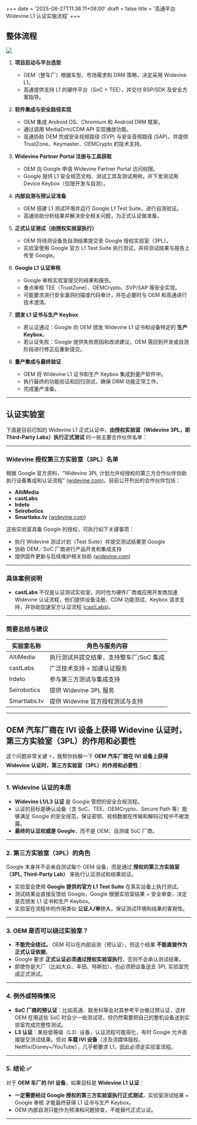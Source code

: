 +++
date = '2025-08-27T11:36:11+08:00'
draft = false
title = '高通平台 Widevine L1 认证实施流程'
+++

## 整体流程

![](/ethenslab/images/widevine-L1-verification-process.png)


1. **项目启动与平台选型**

   * OEM（整车厂）根据车型、市场需求和 DRM 策略，决定采用 Widevine L1。
   * 高通提供支持 L1 的硬件平台（SoC + TEE），并交付 BSP/SDK 及安全方案指导。

2. **软件集成与安全路径实现**

   * OEM 集成 Android OS、Chromium 和 Android DRM 框架。
   * 通过调用 MediaDrm/CDM API 实现播放功能。
   * 高通协助 OEM 完成安全视频路径 (SVP) 与安全音频路径 (SAP)，并提供 TrustZone、Keymaster、OEMCrypto 的技术支持。

3. **Widevine Partner Portal 注册与工具获取**

   * OEM 向 Google 申请 Widevine Partner Portal 访问权限。
   * Google 提供 L1 安全规范文档、测试工具及测试用例，并下发测试用 Device Keybox（仅限开发与自测）。

4. **内部自测与预认证准备**

   * OEM 搭建 L1 测试环境并运行 Google L1 Test Suite，进行自测验证。
   * 高通协助分析结果并解决安全相关问题，为正式认证做准备。

5. **正式认证测试（由授权实验室执行）**

   * OEM 将待测设备及自测结果提交至 Google 授权实验室（3PL）。
   * 实验室使用 Google 官方 L1 Test Suite 执行测试，并将测试结果与报告上传至 Google。

6. **Google L1 认证审核**

   * Google 审核实验室提交的结果和报告。
   * 重点审核 TEE（TrustZone）、OEMCrypto、SVP/SAP 等安全实现。
   * 可能要求进行安全漏洞扫描或代码审计，并在必要时与 OEM 和高通进行技术澄清。

7. **颁发 L1 证书与生产 Keybox**

   * 若认证通过：Google 向 OEM 颁发 Widevine L1 证书和设备特定的 **生产 Keybox**。
   * 若认证失败：Google 提供失败原因和改进建议，OEM 需回到开发或自测阶段进行修正后重新提交。

8. **量产集成与最终验证**

   * OEM 将 Widevine L1 证书和生产 Keybox 集成到量产软件中。
   * 执行最终的功能验证和回归测试，确保 DRM 功能正常工作。
   * 完成量产准备。

---

## 认证实验室

下面是目前已知的 Widevine L1 正式认证中，**由授权实验室（Widevine 3PL，即 Third-Party Labs）执行正式测试** 的一些主要合作伙伴名单：

---

### Widevine 授权第三方实验室（3PL）名单

根据 Google 官方资料，“Widevine 3PL 计划允许经授权的第三方合作伙伴协助执行设备集成和认证流程” ([widevine.com][1])。目前公开列出的合作伙伴包括：

* **AltiMedia**
* **castLabs**
* **Irdeto**
* **Seirobotics**
* **Smartlabs.tv** ([widevine.com][1])

这些实验室具备 Google 的授权，可执行如下关键事项：

* 执行 Widevine 测试计划（Test Suite）并提交测试结果至 Google
* 协助 OEM／SoC 厂商进行产品开发和集成支持
* 提供固件更新与后续维护相关协助 ([widevine.com][1])


---

### 具体案例说明

* **castLabs** 不仅是认证测试实验室，同时也为硬件厂商或应用开发商加速 Widevine 认证流程，他们提供设备注册、CDM 功能测试、Keybox 请求支持，并协助加速官方认证流程 ([castLabs][2])。

---

### 简要总结与建议

| 实验室名称        | 角色与服务内容                |
| ------------ | ---------------------- |
| AltiMedia    | 执行测试并提交结果，支持整车厂/SoC 集成 |
| castLabs     | 广泛技术支持 + 加速认证服务        |
| Irdeto       | 参与第三方测试与集成支持           |
| Seirobotics  | 提供 Widevine 3PL 服务     |
| Smartlabs.tv | 提供 Widevine 官方授权测试与支持  |

---

[1]: https://www.widevine.com/solutions/widevine-3pl?utm_source=chatgpt.com "Widevine Third Party Labs (3PL)"
[2]: https://castlabs.com/widevine-certification/?utm_source=chatgpt.com "Widevine CDM Device & App Certification - castLabs"

## OEM 汽车厂商在 IVI 设备上获得 Widevine 认证时，第三方实验室（3PL）的作用和必要性

这个问题非常关键 ⚡，我帮你拆解一下 **OEM 汽车厂商在 IVI 设备上获得 Widevine 认证时，第三方实验室（3PL）的作用和必要性**：

---

### 1. Widevine 认证的本质

* **Widevine L1/L3 认证** 是 Google 管控的安全合规流程。
* 认证的目标是确认设备（含 SoC、TEE、OEMCrypto、Secure Path 等）能够满足 Google 的安全规范，保证密钥、视频数据在传输和解码过程中不被泄露。
* **最终的认证权威是 Google**，而不是 OEM、自测或 SoC 厂商。

---

### 2. 第三方实验室（3PL）的角色

Google 本身并不会亲自测试每个 OEM 设备，而是通过 **授权的第三方实验室（3PL, Third-Party Lab）** 来执行认证测试和结果验证。

* 实验室会使用 **Google 提供的官方 L1 Test Suite** 在真实设备上执行测试。
* 测试结果会直接反馈给 Google，Google 根据实验室结果 + 安全审查，决定是否颁发 L1 证书和生产 Keybox。
* 实验室在流程中的作用类似 **公证人/审计人**，保证测试环境和结果的客观性。

---

### 3. OEM 是否可以绕过实验室？

* **不能完全绕过。**
  OEM 可以在内部自测（预认证），但这个结果 **不能直接作为正式认证依据**。
* Google 要求 **正式认证必须通过授权实验室执行**，否则不会承认测试结果。
* 即使你是大厂（比如大众、丰田、特斯拉），也必须把设备送去 3PL 实验室完成正式测试。

---

### 4. 例外或特殊情况

* **SoC 厂商的预认证**：比如高通、联发科等会对其参考平台做过预认证，这样 OEM 在用这些 SoC 时会少一些测试项，但仍然需要把自己的整机设备送到实验室完成完整性测试。
* **L3 认证**：某些低等级（L3）设备，认证流程可能简化，有时 Google 允许直接提交测试结果。但对 **车载 IVI 设备**（涉及流媒体版权、Netflix/Disney+/YouTube），几乎都要求 L1，因此必须走实验室流程。

---

### 5. 结论 ✅

对于 **OEM 车厂的 IVI 设备**，如果目标是 **Widevine L1 认证**：

* **一定需要经过 Google 授权的第三方实验室执行正式测试**，实验室测试结果 + Google 审核 才能最终获得 L1 证书与生产 Keybox。
* OEM 内部自测只能作为预演和问题排查，不能替代正式认证。

---

